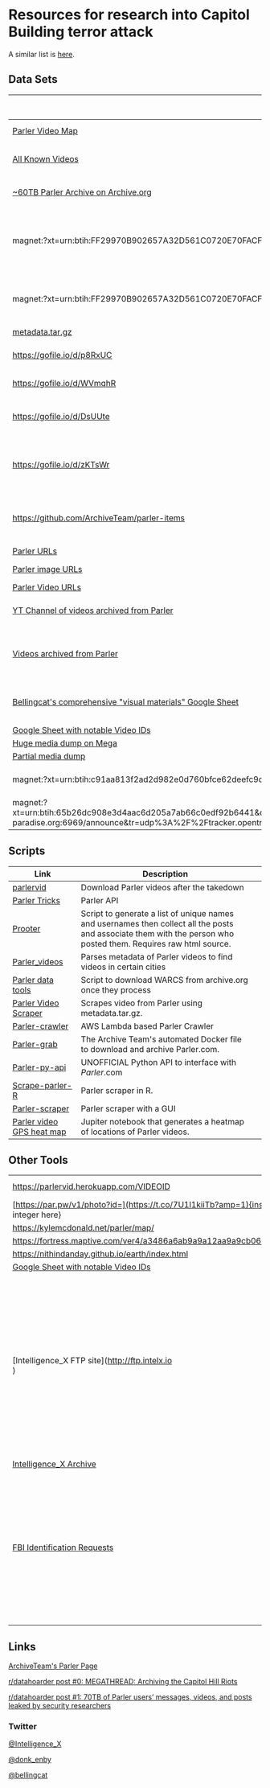 #  Resources for research into Capitol Building terror attack

A similar list is [here](https://gist.github.com/Parler-Analysis/2c023fd2e053fba5bc85b09209f606eb).

## Data Sets



| Link                                                         | Description                                                  | Media Types                 | Up?      |
| ------------------------------------------------------------ | ------------------------------------------------------------ | --------------------------- | -------- |
| [Parler Video Map](https://parlervid.herokuapp.com/)         | Plot of each Parler video on the globe                       | &#128506;                   | &#9989;  |
| [All Known Videos](https://capitol-hill-riots.s3.us-east-1.wasabisys.com/directory.html) | List of "all known videos" of Capitol riot with links to download | &#127909;                   | &#9989;  |
| [~60TB Parler Archive on Archive.org](https://archive.org/details/parler-com) | The data was recently  made private for unknown reasons.     | &#127909; &#128506; &#9993; | &#10060; |
| magnet:?xt=urn:btih:FF29970B902657A32D561C0720E70FACFB8C4284&dn=parler_2020-01-06_posts-partial&tr=udp%3a%2f%2ftracker.opentrackr.org%3a1337%2fannounce&tr=udp%3a%2f%2ftracker.internetwarriors.net%3a1337%2fannounce | 1.8 million text subset of Parler data set: Magnet URI for torrent of file that contains 1.8 million texts scraped from Parler and is subset of full data. | &#9993;                     | &#9989;  |
| magnet:?xt=urn:btih:FF29970B902657A32D561C0720E70FACFB8C4284&dn=parler_2020-01-06_posts-partial&tr=udp%3a%2f%2ftracker.opentrackr.org%3a1337%2fannounce&tr=udp%3a%2f%2ftracker.internetwarriors.net%3a1337%2fannounce | donk.sh/metadata.tar.gz: Metadata json files with EXIF data on all MP4 videos scraped from Parler | &#128506;                   | &#9989;  |
| [metadata.tar.gz](https://t.co/2ST86SfaYK?amp=1)             | Mirror of previous                                           |                             |          |
| https://gofile.io/d/p8RxUC                                   | CSV with all non-zero lat/log from donk's Parler JSON        | &#128506;                   |          |
| https://gofile.io/d/WVmqhR                                   | Google Earth KML file from the CSV                           | &#128506;                   |          |
| https://gofile.io/d/DsUUte                                   | Google Earth KML file of Parler posts made 1/6/2020 in the D.C. area | &#128506;                   |          |
| https://gofile.io/d/zKTsWr                                   | List of Parler videos taken with 100 meters of a law enforcement or government building, all-time | &#128506;                   |          |
| https://github.com/ArchiveTeam/parler-items                  | The Archive Team's chunked lists of "work units," that is, things to be downloaded from Parler. |                             |          |
| [Parler URLs](http://donk.sh/06d639b2-0252-4b1e-883b-f275eff7e792/) | On [donk.sh](donk.sh).                                       |                             |          |
| [Parler image URLs](https://web.archive.org/web/timemap/?url=https%3A%2F%2Fimage-cdn.parler.com%2F&matchType=prefix&collapse=urlkey&output=json&fl=original%2Cuniqcount&filter=!statuscode%3A%5B45%5D) | Unknown?? Hosted by archive.org.                             |                             |          |
| [Parler Video URLs](https://irc.gammaspectra.live/eaa6fa678444b5f4/videos.txt) | Unknown                                                      |                             |          |
| [YT Channel of videos archived from Parler](https://www.youtube.com/channel/UCZk6IiAVk2QwOdljEAYCPLw) | Small collection of videos from DC Area, Jan 6th.            |                             |          |
| [Videos archived from Parler](https://mega.nz/file/Pkk2VSRT#x-Gnl1-FddGwHumBXAGsCJ2FL1VHE-Y-u2SFW48KpeQ) | Videos From DC Area, Jan 6th. "Estimated to only be about 10% of what was available, at this moment." |                             |          |
| [Bellingcat's comprehensive "visual materials" Google Sheet](https://docs.google.com/spreadsheets/u/1/d/e/2PACX-1vS9NhHXZYwGJRo9iZG27X-lVK7MKauayFBEmXgXZZYWAkuRRDRgfUJJ8XC-uM_V_1_ilmy7CSWerwCU/pubhtml#) | This spreadsheet seeks to compile all visual materials of the storming of the Capitol. |                             |          |
| [Google Sheet with notable Video IDs](https://docs.google.com/spreadsheets/d/1ThPUH5HgTcVKCoyfr2oJ21AWKTGq-dR-cRZjPOER-Q0/edit#gid=0) | Very small                                                   |                             |          |
| [Huge media dump on Mega](https://mega.nz/folder/30MlkQib#RDOaGzmtFEHkxSYBaJSzVA) |                                                              |                             |          |
| [Partial media dump](https://lilprincess.tk/storage/capitol_riots/) |                                                              |                             |          |
| magnet:?xt=urn:btih:c91aa813f2ad2d982e0d760bfce62deefc9d9b5d&dn=Trump%20protest%20Jan%2006%202021&tr=udp%3A%2F%2Ftracker.openbittorrent.com%3A80&tr=udp%3A%2F%2Ftracker.opentrackr.org%3A1337 | 11.6 GB torrent of media: Very similar to above              |                             |          |
| magnet:?xt=urn:btih:65b26dc908e3d4aac6d205a7ab66c0edf92b6441&dn=Trump+protest+Jan+06+2021&xl=331087251733&tr=udp%3A%2F%2F9.rarbg.me:2720/announce&tr=udp%3A%2F%2F9.rarbg.to:2710/announce&tr=udp%3A%2F%2Fexplodie.org:6969/announce&tr=udp%3A%2F%2Ftracker.coppersurfer.tk:6969/announce&tr=udp%3A%2F%2Ftracker.leechers-paradise.org:6969/announce&tr=udp%3A%2F%2Ftracker.opentrackr.org:1337/announce&tr=udp%3A%2F%2Ftracker.torrent.eu.org:451/announce&tr=udp%3A%2F%2Finferno.demonoid.is:3391/announce | >300GB torrent of media: [Updated by r/Deifer](https://www.reddit.com/r/DataHoarder/comments/krx449/megathread_archiving_the_capitol_hill_riots/gie879c/) |                             |          |

## Scripts

| Link                                                         | Description                                                  |      |
| ------------------------------------------------------------ | ------------------------------------------------------------ | ---- |
| [parlervid](https://github.com/notnullgames/parlervid)       | Download Parler videos after the takedown                    |      |
| [Parler Tricks](https://github.com/d0nk/parler-tricks)       | Parler API                                                   |      |
| [Prooter](https://github.com/billstrobl/Prooter)             | Script to generate a list of unique names and usernames then collect all the posts and associate them with the person who posted them. Requires raw html source. |      |
| [Parler_videos](https://github.com/gemstone726/Parler_videos) | Parses metadata of Parler videos to find videos in certain cities |      |
| [Parler data tools](https://github.com/ozywog/parler-data-tools) | Script to download WARCS from archive.org once they process  |      |
| [Parler Video Scraper](https://github.com/Nithindanday/parlervideoscraper) | Scrapes video from Parler using metadata.tar.gz.             |      |
| [Parler-crawler](https://github.com/boriaki000/parler-crawler) | AWS Lambda based Parler Crawler                              |      |
| [Parler-grab](https://github.com/ArchiveTeam/parler-grab)    | The Archive Team's automated Docker file to download and archive Parler.com. |      |
| [Parler-py-api](https://github.com/KonradIT/parler-py-api)   | UNOFFICIAL Python API to interface with *Parler*.com         |      |
| [Scrape-parler-R](https://github.com/inh2102/scrape-parler-R) | Parler scraper in R.                                         |      |
| [Parler-scraper](https://github.com/daniel-centore/ParlerScraper) | Parler scraper with a GUI                                    |      |
| [Parler video GPS heat map](https://gist.github.com/kylemcdonald/8fdabd6526924012c1f5afe538d7dc09) | Jupiter notebook that generates a heatmap of locations of Parler videos. |      |

## Other Tools

|                                                              |                                                              |      |
| ------------------------------------------------------------ | ------------------------------------------------------------ | ---- |
| https://parlervid.herokuapp.com/VIDEOID                      | Put in any Parler video ID to download the video.            |      |
| [https://par.pw/v1/photo?id=](https://t.co/7U1l1kiiTb?amp=1){insert sequential integer here} | Same but for images.                                         |      |
| https://kylemcdonald.net/parler/map/                         | Map                                                          |      |
| https://fortress.maptive.com/ver4/a3486a6ab9a9a12aa9a9cb067839079c/410491 | Map                                                          |      |
| https://nithindanday.github.io/earth/index.html              | Map                                                          |      |
| [Google Sheet with notable Video IDs](https://docs.google.com/spreadsheets/d/1ThPUH5HgTcVKCoyfr2oJ21AWKTGq-dR-cRZjPOER-Q0/edit#gid=0) |                                                              |      |
| [Intelligence_X FTP site](http://ftp.intelx.io <br/>)        | Intelligence X <br/> @_IntelligenceX <br/> 🚨 <br/> We just set up a secure public FTP to submit any pictures & videos from todays events at the Capitol. Any submitted content will be archived and publicly shared.  <br/> 🚨 <br/> <br/> <br/> Host: http://ftp.intelx.io <br/> User: Capitol <br/> Password is blank <br/> Port: (default, 21 for insecure, 990 for TLS) <br/> |      |
| [Intelligence_X Archive](https://intelx.io/?did=814b39fe-ad98-45a1-9f44-0346bc9f9b94) | Click "tree view"                                            |      |
| [FBI Identification Requests](https://t.co/o9rDVDsk5S?amp=1) | Do you see anyone you recognize? The [#FBI](https://twitter.com/hashtag/FBI?src=hashtag_click) is still seeking information to help identify individuals who actively instigated violence on January 6 in Washington, D.C. Visit [http://ow.ly/skY550D3JL1](https://t.co/o9rDVDsk5S?amp=1) to see images from current cases, and submit tips to [http://fbi.gov/USCapitol](https://t.co/buMd8vYXzH?amp=1). |      |

## Links

[ArchiveTeam's Parler Page](http://archiveteam.org/index.php?title=Parler)

[r/datahoarder post #0: MEGATHREAD: Archiving the Capitol Hill Riots](https://www.reddit.com/r/DataHoarder/comments/krx449/megathread_archiving_the_capitol_hill_riots/) 

[r/datahoarder post #1: 70TB of Parler users’ messages, videos, and posts leaked by security researchers](https://cybernews.com/news/70tb-of-parler-users-messages-videos-and-posts-leaked-by-security-researchers/)

### Twitter

[@Intelligence_X](https://twitter.com/_IntelligenceX)

[@donk_enby](https://twitter.com/donk_enby?lang=en)

[@bellingcat](https://twitter.com/bellingcat)
